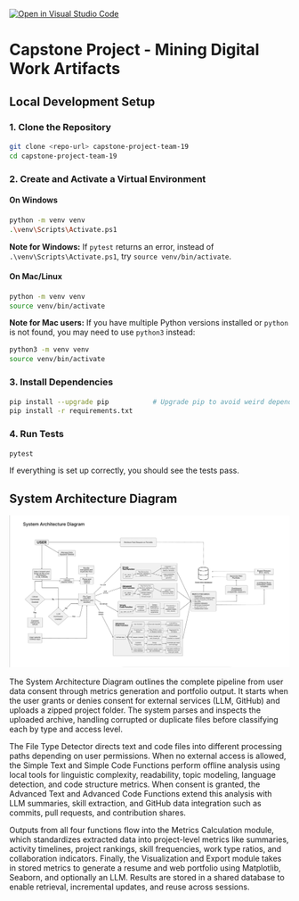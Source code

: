 [![Open in Visual Studio Code](https://classroom.github.com/assets/open-in-vscode-2e0aaae1b6195c2367325f4f02e2d04e9abb55f0b24a779b69b11b9e10269abc.svg)](https://classroom.github.com/online_ide?assignment_repo_id=20544404&assignment_repo_type=AssignmentRepo)

# Capstone Project - Mining Digital Work Artifacts

## Local Development Setup

### 1. Clone the Repository

```bash
git clone <repo-url> capstone-project-team-19
cd capstone-project-team-19
```

### 2. Create and Activate a Virtual Environment

#### On Windows
```bash
python -m venv venv
.\venv\Scripts\Activate.ps1
```
**Note for Windows:** If `pytest` returns an error, instead of `.\venv\Scripts\Activate.ps1`, try `source venv/bin/activate`.

#### On Mac/Linux
```bash
python -m venv venv
source venv/bin/activate
```

**Note for Mac users:** If you have multiple Python versions installed or `python` is not found, you may need to use `python3` instead:
```bash
python3 -m venv venv
source venv/bin/activate
```

### 3. Install Dependencies
```bash
pip install --upgrade pip           # Upgrade pip to avoid weird dependency errors
pip install -r requirements.txt
```

### 4. Run Tests
```bash
pytest
```

If everything is set up correctly, you should see the tests pass.

## System Architecture Diagram

![System Architecture Diagram](docs/plan/Updated-System-Architecture-Diagram.png)

The System Architecture Diagram outlines the complete pipeline from user data consent through metrics generation and portfolio output. It starts when the user grants or denies consent for external services (LLM, GitHub) and uploads a zipped project folder. The system parses and inspects the uploaded archive, handling corrupted or duplicate files before classifying each by type and access level.

The File Type Detector directs text and code files into different processing paths depending on user permissions. When no external access is allowed, the Simple Text and Simple Code Functions perform offline analysis using local tools for linguistic complexity, readability, topic modeling, language detection, and code structure metrics. When consent is granted, the Advanced Text and Advanced Code Functions extend this analysis with LLM summaries, skill extraction, and GitHub data integration such as commits, pull requests, and contribution shares.

Outputs from all four functions flow into the Metrics Calculation module, which standardizes extracted data into project-level metrics like summaries, activity timelines, project rankings, skill frequencies, work type ratios, and collaboration indicators. Finally, the Visualization and Export module takes in stored metrics to generate a resume and web portfolio using Matplotlib, Seaborn, and optionally an LLM. Results are stored in a shared database to enable retrieval, incremental updates, and reuse across sessions.